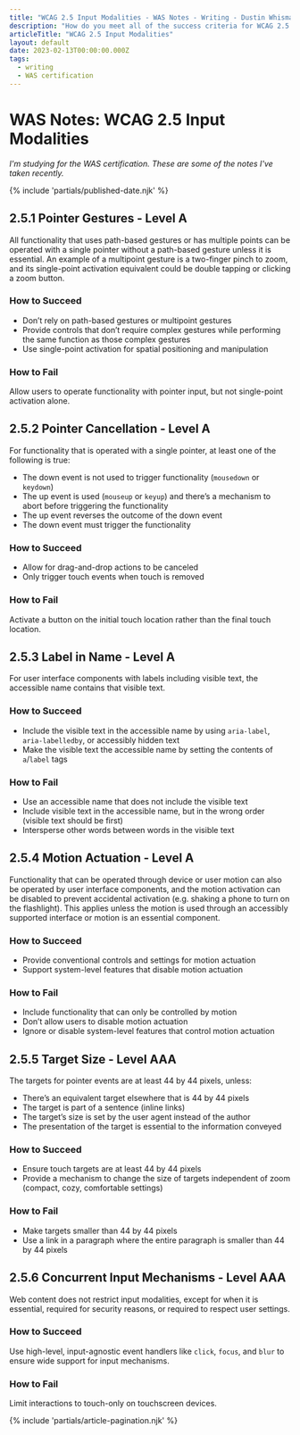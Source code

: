 ```yaml
---
title: "WCAG 2.5 Input Modalities - WAS Notes - Writing - Dustin Whisman"
description: "How do you meet all of the success criteria for WCAG 2.5 Input Modalities?"
articleTitle: "WCAG 2.5 Input Modalities"
layout: default
date: 2023-02-13T00:00:00.000Z
tags:
  - writing
  - WAS certification
---
```


# WAS Notes: WCAG 2.5 Input Modalities

_I'm studying for the WAS certification. These are some of the notes I've taken recently._

{% include 'partials/published-date.njk' %}

## 2.5.1 Pointer Gestures - Level A

All functionality that uses path-based gestures or has multiple points can be operated with a single pointer without a path-based gesture unless it is essential. An example of a multipoint gesture is a two-finger pinch to zoom, and its single-point activation equivalent could be double tapping or clicking a zoom button.

### How to Succeed

- Don’t rely on path-based gestures or multipoint gestures
- Provide controls that don’t require complex gestures while performing the same function as those complex gestures
- Use single-point activation for spatial positioning and manipulation

### How to Fail

Allow users to operate functionality with pointer input, but not single-point activation alone.

## 2.5.2 Pointer Cancellation - Level A

For functionality that is operated with a single pointer, at least one of the following is true:

- The down event is not used to trigger functionality (`mousedown` or `keydown`)
- The up event is used (`mouseup` or `keyup`) and there’s a mechanism to abort before triggering the functionality
- The up event reverses the outcome of the down event
- The down event must trigger the functionality

### How to Succeed

- Allow for drag-and-drop actions to be canceled
- Only trigger touch events when touch is removed

### How to Fail

Activate a button on the initial touch location rather than the final touch location.

## 2.5.3 Label in Name - Level A

For user interface components with labels including visible text, the accessible name contains that visible text.

### How to Succeed

- Include the visible text in the accessible name by using `aria-label`, `aria-labelledby`, or accessibly hidden text
- Make the visible text the accessible name by setting the contents of `a`/`label` tags

### How to Fail

- Use an accessible name that does not include the visible text
- Include visible text in the accessible name, but in the wrong order (visible text should be first)
- Intersperse other words between words in the visible text

## 2.5.4 Motion Actuation - Level A

Functionality that can be operated through device or user motion can also be operated by user interface components, and the motion activation can be disabled to prevent accidental activation (e.g. shaking a phone to turn on the flashlight). This applies unless the motion is used through an accessibly supported interface or motion is an essential component.

### How to Succeed

- Provide conventional controls and settings for motion actuation
- Support system-level features that disable motion actuation

### How to Fail

- Include functionality that can only be controlled by motion
- Don’t allow users to disable motion actuation
- Ignore or disable system-level features that control motion actuation

## 2.5.5 Target Size - Level AAA

The targets for pointer events are at least 44 by 44 pixels, unless:

- There’s an equivalent target elsewhere that is 44 by 44 pixels
- The target is part of a sentence (inline links)
- The target’s size is set by the user agent instead of the author
- The presentation of the target is essential to the information conveyed

### How to Succeed

- Ensure touch targets are at least 44 by 44 pixels
- Provide a mechanism to change the size of targets independent of zoom (compact, cozy, comfortable settings)

### How to Fail

- Make targets smaller than 44 by 44 pixels
- Use a link in a paragraph where the entire paragraph is smaller than 44 by 44 pixels

## 2.5.6 Concurrent Input Mechanisms - Level AAA

Web content does not restrict input modalities, except for when it is essential, required for security reasons, or required to respect user settings.

### How to Succeed

Use high-level, input-agnostic event handlers like `click`, `focus`, and `blur` to ensure wide support for input mechanisms.

### How to Fail

Limit interactions to touch-only on touchscreen devices.

{% include 'partials/article-pagination.njk' %}
